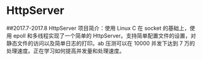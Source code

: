 # HttpServer
##2017.7-2017.8 HttpServer
项目简介：使用 Linux C 在 socket 的基础上，使用 epoll 和多线程实现了一个简单的 HttpServer。支持简单配置文件的设置，对静态文件的访问以及简单日志的打印。ab 压测可以在 10000 并发下达到 7 万的处理速度。正在学习如何提高并发量和处理速度。
